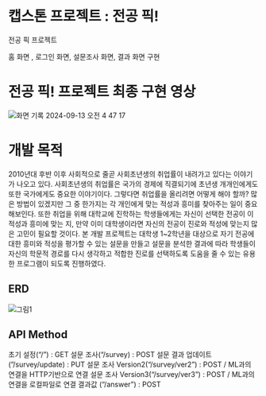 # 캡스톤 프로젝트 : 전공 픽!
전공 픽 프로젝트

홈 화면 , 로그인 화면,  설문조사 화면, 결과 화면 구현

# 전공 픽! 프로젝트 최종 구현 영상
![화면 기록 2024-09-13 오전 4 47 17](https://github.com/user-attachments/assets/b0a80b1e-9019-442e-878f-e6f5abeee2a2)

# 개발 목적
2010년대 후반 이후 사회적으로 줄곧 사회초년생의 취업률이 내려가고 있다는 이야기가 나오고 있다. 사회초년생의 취업률은 국가의 경제에 직결되기에 초년생 개개인에게도 또한 국가에게도 중요한 이야기이다. 그렇다면 취업률을 올리려면 어떻게 해야 할까? 많은 방법이 있겠지만 그 중 한가지는 각 개인에게 맞는 적성과 흥미를 찾아주는 일이 중요해보인다. 또한 취업을 위해 대학교에 진학하는 학생들에게는 자신이 선택한 전공이 이 적성과 흥미에 맞는 지, 만약 이미 대학생이라면 자신의 전공이 진로와 적성에 맞는지 많은 고민이 필요할 것이다. 본 개발 프로젝트는 대학생 1~2학년을 대상으로 자기 전공에 대한 흥미와 적성을 평가할 수 있는 설문을 만들고 설문을 분석한 결과에 따라 학생들이 자신의 학문적 경로를 다시 생각하고 적합한 진로를 선택하도록 도움을 줄 수 있는 유용한 프로그램이 되도록 진행하였다.

## ERD
![그림1](https://github.com/user-attachments/assets/b23a69ae-91d0-49c8-b9ff-1383c21c0204)
## API Method
초기 설정(“/”) : GET
설문 조사(“/survey) : POST
설문 결과 업데이트(”/survey/update) : PUT
설문 조사 Version2(“/survey/ver2”) : POST / ML과의 연결을 HTTP기반으로 연결
설문 조사 Version3(“/survey/ver3”) : POST / ML과의 연결을 로컬파일로 연결
결과값 (“/answer”) : POST



